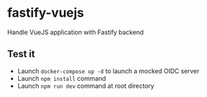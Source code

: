 # fastify-vuejs
Handle VueJS application with Fastify backend

## Test it 

* Launch `docker-compose up -d` to launch a mocked OIDC server
* Launch `npm install` command
* Launch `npm run dev` command at root directory
